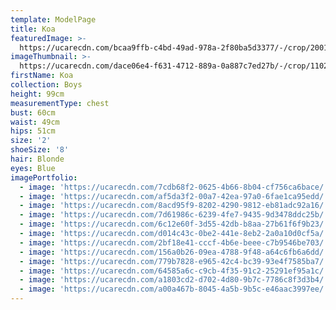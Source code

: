 ```yaml
---
template: ModelPage
title: Koa
featuredImage: >-
  https://ucarecdn.com/bcaa9ffb-c4bd-49ad-978a-2f80ba5d3377/-/crop/2001x1305/0,505/-/preview/
imageThumbnail: >-
  https://ucarecdn.com/dace06e4-f631-4712-889a-0a887c7ed27b/-/crop/1102x1305/451,858/-/preview/
firstName: Koa
collection: Boys
height: 99cm
measurementType: chest
bust: 60cm
waist: 49cm
hips: 51cm
size: '2'
shoeSize: '8'
hair: Blonde
eyes: Blue
imagePortfolio:
  - image: 'https://ucarecdn.com/7cdb68f2-0625-4b66-8b04-cf756ca6bace/'
  - image: 'https://ucarecdn.com/af5da3f2-00a7-42ea-97a0-6fae1ca95edd/'
  - image: 'https://ucarecdn.com/8acd95f9-8202-4290-9812-eb81adc92a16/'
  - image: 'https://ucarecdn.com/7d61986c-6239-4fe7-9435-9d3478ddc25b/'
  - image: 'https://ucarecdn.com/6c12e60f-3d55-42db-b8aa-27b61f6f9b23/'
  - image: 'https://ucarecdn.com/d014c43c-0be2-441e-8eb2-2a0a10d0cf5a/'
  - image: 'https://ucarecdn.com/2bf18e41-cccf-4b6e-beee-c7b9546be703/'
  - image: 'https://ucarecdn.com/156a0b26-09ea-4788-9f48-a64c6fb6a6dd/'
  - image: 'https://ucarecdn.com/779b7828-e965-42c4-bc39-93e4f7585ba7/'
  - image: 'https://ucarecdn.com/64585a6c-c9cb-4f35-91c2-25291ef95a1c/'
  - image: 'https://ucarecdn.com/a1803cd2-d702-4d80-9b7c-7786c8f3d3b4/'
  - image: 'https://ucarecdn.com/a00a467b-8045-4a5b-9b5c-e46aac3997ee/'
---
```


